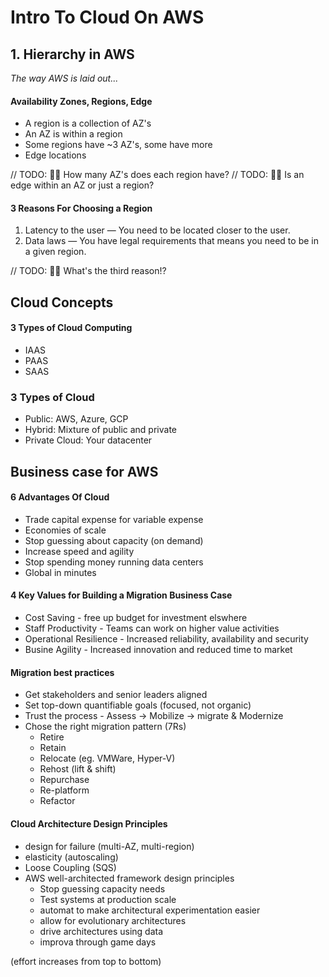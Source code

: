 
# Intro To Cloud On AWS

## 1. Hierarchy in AWS

_The way AWS is laid out..._

#### Availability Zones, Regions, Edge

* A region is a collection of AZ's
* An AZ is within a region
* Some regions have ~3 AZ's, some have more
* Edge locations

// TODO: 👷‍♀ How many AZ's does each region have?
// TODO: 👷‍♀ Is an edge within an AZ or just a region?

#### 3 Reasons For Choosing a Region

1. Latency to the user — You need to be located closer to the user.
1. Data laws — You have legal requirements that means you need to be in a given region.

// TODO: 👷‍♀ What's the third reason!?

## Cloud Concepts

#### 3 Types of Cloud Computing

- IAAS
- PAAS
- SAAS

### 3 Types of Cloud

- Public: AWS, Azure, GCP
- Hybrid: Mixture of public and private
- Private Cloud: Your datacenter

## Business case for AWS

#### 6 Advantages Of Cloud

- Trade capital expense for variable expense
- Economies of scale
- Stop guessing about capacity (on demand)
- Increase speed and agility
- Stop spending money running data centers
- Global in minutes

#### 4 Key Values for Building a Migration Business Case

- Cost Saving - free up budget for investment elswhere
- Staff Productivity - Teams can work on higher value activities
- Operational Resilience - Increased reliability, availability and security
- Busine Agility - Increased innovation and reduced time to market

#### Migration best practices

- Get stakeholders and senior leaders aligned
- Set top-down quantifiable goals (focused, not organic)
- Trust the process - Assess -> Mobilize -> migrate & Modernize
- Chose the right migration pattern (7Rs)
  - Retire
  - Retain
  - Relocate (eg. VMWare, Hyper-V)
  - Rehost (lift & shift)
  - Repurchase
  - Re-platform
  - Refactor
 
 #### Cloud Architecture Design Principles
 - design for failure (multi-AZ, multi-region)
 - elasticity (autoscaling)
 - Loose Coupling (SQS)
 - AWS well-architected framework design principles
    - Stop guessing capacity needs
    - Test systems at production scale
    - automat to make architectural experimentation easier
    - allow for evolutionary architectures
    - drive architectures using data
    - improva through game days
 
(effort increases from top to bottom)
